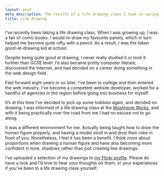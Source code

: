 ```yaml
---
layout: post
meta_description: The results of a life drawing class I took in spring 2013.
title: Life Drawing
---
```

<p class="lead">I’ve recently been taking a life drawing class.
  When I was growing up, I was a fan of comic books.
  I would re-draw my favourite panels, which in turn helped me become quite nifty with a pencil.
  As a result, I was the token good-at-drawing kid at school.</p>

Despite being quite good at drawing, I never really studied it or took it further than GCSE level.
I’d also became pretty computer literate, discovered the Internet, and had decided on a career doing something in the web design field.

Fast forward eight years or so later, I’ve been to college and then entered the web industry.
I’ve become a competent website developer, worked for a handful of agencies in the region before going into business for myself.

It’s at this time I’ve decided to pick up some hobbies again, and decided on drawing.
I was informed of a life drawing class at the [Mushroom Works](http://www.mushroomworks.com/), and with it being practically over the road from me I had no excuse not to go along.

It was a different environment for me. Actually being taught how to draw the human figure properly, and having a model stroll in and drop their robe in front of you.
Nonetheless, I feel it has been a benefit. I think more about proportions when drawing a human figure and have also becoming more confident in tone, shadows rather than just creating line drawings.

I’ve uploaded a selection of my drawings to [my Flickr profile](http://www.flickr.com/photos/martinbean/sets/72157633478924373/).
Please do have a look and I’d love to hear your thoughts on them, or your experiences if you’ve been to a life drawing class yourself.